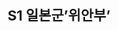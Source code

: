 ---
lastmod: 2021-11-12
title: S1 일본군’위안부’
weight: 
type: page
components: 
  - "/img/comfortwomen-01.png"
description: "R3-Series 1 일본군’위안부’"
---